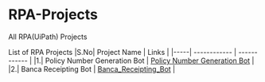 # RPA-Projects
All RPA(UiPath) Projects


List of RPA Projects
|S.No|  Project Name | Links   |
|-----| ------------ | ------------ |
|1.|  Policy Number Generation Bot | [Policy Number Generation Bot](https://github.com/PoovarasanGunasekaran/RPA-Projects/tree/main/Policy_Number_Generation_Bot "Policy Number Generation Bot") |
|2.|  Banca Receipting Bot | [Banca_Receipting_Bot](https://github.com/PoovarasanGunasekaran/RPA-Projects/tree/main/Banca_Receipting_Bot "Banca_Receipting_Bot") |
